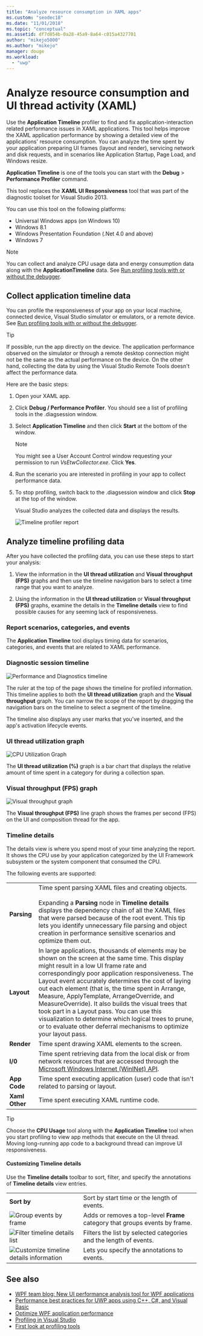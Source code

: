 ```yaml
---
title: "Analyze resource consumption in XAML apps"
ms.custom: "seodec18"
ms.date: "11/01/2018"
ms.topic: "conceptual"
ms.assetid: df7d854b-0a28-45a9-8a64-c015a4327701
author: "mikejo5000"
ms.author: "mikejo"
manager: douge
ms.workload: 
  - "uwp"
---
```

# Analyze resource consumption and UI thread activity (XAML)

Use the **Application Timeline** profiler to find and fix application-interaction related performance issues in XAML applications. This tool helps improve the XAML application performance by showing a detailed view of the applications' resource consumption. You can analyze the time spent by your application preparing UI frames (layout and render), servicing network and disk requests, and in scenarios like Application Startup, Page Load, and Windows resize.

**Application Timeline** is one of the tools you can start with the **Debug** > **Performance Profiler** command.

This tool replaces the **XAML UI Responsiveness** tool that was part of the diagnostic toolset for Visual Studio 2013.

You can use this tool on the following platforms:

- Universal Windows apps (on Windows 10)
- Windows 8.1
- Windows Presentation Foundation (.Net 4.0 and above)
- Windows 7

> [!NOTE]
> You can collect and analyze CPU usage data and energy consumption data along with the **ApplicationTimeline** data. See [Run profiling tools with or without the debugger](../profiling/running-profiling-tools-with-or-without-the-debugger.md).
  
## Collect application timeline data

You can profile the responsiveness of your app on your local machine, connected device, Visual Studio simulator or emulators, or a remote device. See [Run profiling tools with or without the debugger](../profiling/running-profiling-tools-with-or-without-the-debugger.md).

> [!TIP]
> If possible, run the app directly on the device. The application performance observed on the simulator or through a remote desktop connection might not be the same as the actual performance on the device. On the other hand, collecting the data by using the Visual Studio Remote Tools doesn't affect the performance data.  

Here are the basic steps:  

1. Open your XAML app.

2. Click **Debug / Performance Profiler**. You should see a list of profiling tools in the .diagsession window.

3. Select **Application Timeline** and then click **Start** at the bottom of the window.

   > [!NOTE]
   > You might see a User Account Control window requesting your permission to run *VsEtwCollector.exe*. Click **Yes**.

4. Run the scenario you are interested in profiling in your app to collect performance data.

5. To stop profiling, switch back to the .diagsession window and click **Stop** at the top of the window.

   Visual Studio analyzes the collected data and displays the results.

   ![Timeline profiler report](../profiling/media/timeline_base.png "TIMELINE_Base")

## Analyze timeline profiling data

After you have collected the profiling data, you can use these steps to start your analysis:  
  
1. View the information in the **UI thread utilization** and **Visual throughput (FPS)** graphs and then use the timeline navigation bars to select a time range that you want to analyze.  
  
2. Using the information in the **UI thread utilization** or **Visual throughput (FPS)** graphs, examine the details in the **Timeline details** view to find possible causes for any seeming lack of responsiveness.
  
### <a name="BKMK_Report_scenarios_categories_and_events"></a> Report scenarios, categories, and events  

The **Application Timeline** tool displays timing data for scenarios, categories, and events that are related to XAML performance.  

### <a name="BKMK_Diagnostic_session_timeline"></a> Diagnostic session timeline  

![Performance and Diagnostics timeline](../profiling/media/diaghub_timelinewithusermarks.png "DIAGHUB_TimelineWithUserMarks")  

The ruler at the top of the page shows the timeline for profiled information. This timeline applies to both the **UI thread utilization** graph and the **Visual throughput** graph. You can narrow the scope of the report by dragging the navigation bars on the timeline to select a segment of the timeline.  

The timeline also displays any user marks that you've inserted, and the app's activation lifecycle events.  

### <a name="BKMK_UI_thread_utilization_graph"></a> UI thread utilization graph

![CPU Utilization Graph](../profiling/media/timeline_cpuutilization.png "TIMELINE_CpuUtilization")  

The **UI thread utilization (%)** graph is a bar chart that displays the relative amount of time spent in a category for during a collection span.  

### <a name="BKMK_Visual_throughput_FPS_graph"></a> Visual throughput (FPS) graph  

![Visual throughput graph](../profiling/media/timeline_visualthroughput.png "TIMELINE_VisualThroughput")  

The **Visual throughput (FPS)** line graph shows the frames per second (FPS) on the UI and composition thread for the app.  

### <a name="BKMK_Timeline_details_"></a> Timeline details  

The details view is where you spend most of your time analyzing the report. It shows the CPU use by your application categorized by the UI Framework subsystem or the system component that consumed the CPU.

The following events are supported:  

|||  
|-|-|  
|**Parsing**|Time spent parsing XAML files and creating objects.<br /><br /> Expanding a **Parsing** node in **Timeline details** displays the dependency chain of all the XAML files that were parsed because of the root event. This tip lets you identify unnecessary file parsing and object creation in performance sensitive scenarios and optimize them out.|  
|**Layout**|In large applications, thousands of elements may be shown on the screen at the same time. This display might result in a low UI frame rate and correspondingly poor application responsiveness. The Layout event accurately determines the cost of laying out each element (that is, the time spent in Arrange, Measure, ApplyTemplate, ArrangeOverride, and MeasureOverride). It also builds the visual trees that took part in a Layout pass. You can use this visualization to determine which logical trees to prune, or to evaluate other deferral mechanisms to optimize your layout pass.|  
|**Render**|Time spent drawing XAML elements to the screen.|  
|**I/0**|Time spent retrieving data from the local disk or from network resources that are accessed through the [Microsoft Windows Internet (WinINet) API](/windows/desktop/WinInet/portal).|  
|**App Code**|Time spent executing application (user) code that isn't related to parsing or layout.|  
|**Xaml Other**|Time spent executing XAML runtime code.|  
  
> [!TIP]
> Choose the **CPU Usage** tool along with the **Application Timeline** tool when you start profiling to view app methods that execute on the UI thread. Moving long-running app code to a background thread can improve UI responsiveness.  
  
#### <a name="BKMK_Customizing_Timeline_details_"></a> Customizing Timeline details  

Use the **Timeline details** toolbar to sort, filter, and specify the annotations of **Timeline details** view entries.  
  
|||  
|-|-|  
|**Sort by**|Sort by start time or the length of events.|  
|![Group events by frame](../profiling/media/timeline_groupbyframes.png "TIMELINE_GroupByFrames")|Adds or removes a top-level **Frame** category that groups events by frame.|  
|![Filter timeline details list](../profiling/media/timeline_filter.png "TIMELINE_Filter")|Filters the list by selected categories and the length of events.|  
|![Customize timeline details information](../profiling/media/timeline_viewsettings.png "TIMELINE_ViewSettings")|Lets you specify the annotations to events.|  
  
## See also

- [WPF team blog: New UI performance analysis tool for WPF applications](https://blogs.msdn.microsoft.com/wpf/2015/01/16/new-ui-performance-analysis-tool-for-wpf-applications/)  
- [Performance best practices for UWP apps using C++, C#, and Visual Basic](/previous-versions/windows/apps/hh750313\(v\=win.10\))
- [Optimize WPF application performance](/dotnet/framework/wpf/advanced/optimizing-wpf-application-performance)  
- [Profiling in Visual Studio](../profiling/index.md)  
- [First look at profiling tools](../profiling/profiling-feature-tour.md)
